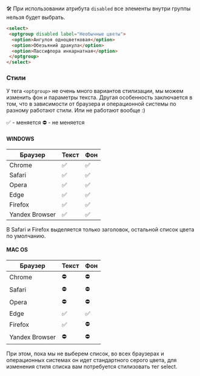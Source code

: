 🛠 При использовании атрибута `disabled` все элементы внутри группы нельзя будет выбрать.

```html
<select>
 <optgroup disabled label="Необычные цветы">
  <option>Ангулоя одноцветковая</option>
  <option>Обезьяний дракула</option>
  <option>Пассифлора инкарнатная</option>
 </optgroup>
</select>
```

### Стили

У тега `<optgroup>` не очень много вариантов стилизации, мы можем изменить фон и параметры текста. Другая особенность заключается в том, что в зависимости от браузера и операционной системы по разному работают стили. Или не работают вообще :)

✅  - меняется
⛔  - не меняется
#### WINDOWS

| Браузер            | Текст            |        Фон       |
| ------------------ | ---------------- | ---------------- |
| Chrome             |  ✅              |  ✅               |
| Safari             |  ✅              | ✅      |
| Opera              |  ✅              |  ✅   |
| Edge               |  ✅              |  ✅   |
| Firefox            |  ✅              | ✅  |
| Yandex Browser     |  ✅              |  ✅   |

В Safari и Firefox выделяется только заголовок, остальной список цвета по умолчанию.

#### MAC OS

| Браузер            | Текст            |        Фон       |
| ------------------ | ---------------- | ---------------- |
| Chrome             |        ⛔        |        ⛔        |
| Safari             |        ⛔        |        ⛔        |
| Opera              |        ⛔        |        ⛔        |
| Edge               |        ✅        |        ✅        |
| Firefox            |        ✅        |        ⛔        |
| Yandex Browser     |        ⛔        |        ⛔        |



При этом, пока мы не выберем список, во всех браузерах и операционных системах он идет стандартного серого цвета, для изменения стиля списка вам потребуется стилизовать тег select.

<!-- mac os
safari - не изменяется ничего
chrome - не изменяется ничего
opera - не изменяется ничего
edge - можно изменить параметры текста, фона
firefox - можно изменить параметры текста, нельзя изменить параметры фона
yandex browser - не изменяется ничего

При этом, пока мы не выберем список, во всех браузерах он идет стандартного серого цвета, для изменения стиля списка вам потребуется стилизовать тег select.

windows

safari - фоном выделяется только заголовок, сам тег optgroup, можно изменить цвет текста, но например поменять размер уже не получится. Что интересно, использовалась последняя версия safari для mac, а это safari 5, в то время как актуальная версия для mac safari 15.
chrome - можно изменить параметры текста, фона
opera - можно изменить параметры текста, фона
edge - можно изменить параметры текста, фона
firefox - фоном выделяется только заголовок, сам тег optgroup
yandex browser - можно изменить параметры текста, фона -->

